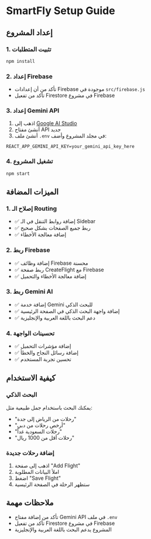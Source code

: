 # SmartFly Setup Guide

## إعداد المشروع

### 1. تثبيت المتطلبات
```bash
npm install
```

### 2. إعداد Firebase
- تأكد من أن إعدادات Firebase موجودة في `src/firebase.js`
- تأكد من تفعيل Firestore في مشروع Firebase

### 3. إعداد Gemini API
1. اذهب إلى [Google AI Studio](https://makersuite.google.com/app/apikey)
2. أنشئ مفتاح API جديد
3. أنشئ ملف `.env` في مجلد المشروع وأضف:
```
REACT_APP_GEMINI_API_KEY=your_gemini_api_key_here
```

### 4. تشغيل المشروع
```bash
npm start
```

## الميزات المضافة

### 1. إصلاح الـ Routing
- ✅ إضافة روابط التنقل في الـ Sidebar
- ✅ ربط جميع الصفحات بشكل صحيح
- ✅ إضافة معالجة الأخطاء

### 2. ربط Firebase
- ✅ إضافة وظائف Firebase محسنة
- ✅ ربط صفحة CreateFlight مع Firebase
- ✅ إضافة معالجة الأخطاء والتحميل

### 3. ربط Gemini AI
- ✅ إضافة خدمة Gemini للبحث الذكي
- ✅ إضافة واجهة البحث الذكي في الصفحة الرئيسية
- ✅ دعم البحث باللغة العربية والإنجليزية

### 4. تحسينات الواجهة
- ✅ إضافة مؤشرات التحميل
- ✅ إضافة رسائل النجاح والخطأ
- ✅ تحسين تجربة المستخدم

## كيفية الاستخدام

### البحث الذكي
يمكنك البحث باستخدام جمل طبيعية مثل:
- "رحلات من الرياض إلى جدة"
- "أرخص رحلات من دبي"
- "رحلات السعودية غداً"
- "رحلات أقل من 1000 ريال"

### إضافة رحلات جديدة
1. اذهب إلى صفحة "Add Flight"
2. املأ البيانات المطلوبة
3. اضغط "Save Flight"
4. ستظهر الرحلة في الصفحة الرئيسية

## ملاحظات مهمة
- تأكد من إضافة مفتاح Gemini API في ملف `.env`
- تأكد من تفعيل Firestore في مشروع Firebase
- المشروع يدعم البحث باللغة العربية والإنجليزية
